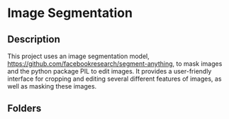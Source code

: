 # Image Segmentation
## Description 
 This project uses an image segmentation model, https://github.com/facebookresearch/segment-anything, to mask images and the python package PIL to edit images. It provides a user-friendly interface for cropping and editing several different features of images, as well as masking these images. 
 ## Folders
 
